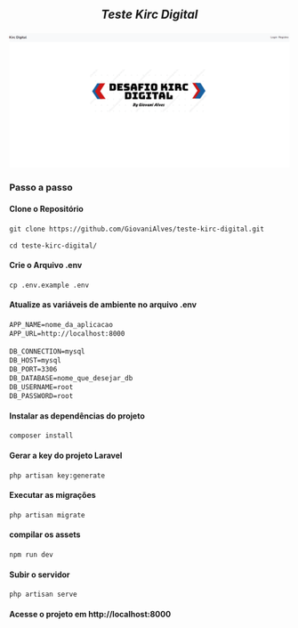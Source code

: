 ## <p align="center"> <i>Teste Kirc Digital</i> </p>

<div align="center">
  <img width="800" src="https://raw.githubusercontent.com/GiovaniAlves/teste-kirc-digital/master/public/img/animacao.gif" class="d-block w-100" alt="...">
</div>

### Passo a passo
#### Clone o Repositório
```
git clone https://github.com/GiovaniAlves/teste-kirc-digital.git
```
```
cd teste-kirc-digital/
```

#### Crie o Arquivo .env
```
cp .env.example .env
```

#### Atualize as variáveis de ambiente no arquivo .env
```
APP_NAME=nome_da_aplicacao
APP_URL=http://localhost:8000

DB_CONNECTION=mysql
DB_HOST=mysql
DB_PORT=3306
DB_DATABASE=nome_que_desejar_db
DB_USERNAME=root
DB_PASSWORD=root

```

#### Instalar as dependências do projeto
```
composer install
```

#### Gerar a key do projeto Laravel
```
php artisan key:generate
```

#### Executar as migrações
```
php artisan migrate
```

#### compilar os assets
```
npm run dev
```

#### Subir o servidor
```
php artisan serve
```


#### Acesse o projeto em http://localhost:8000
